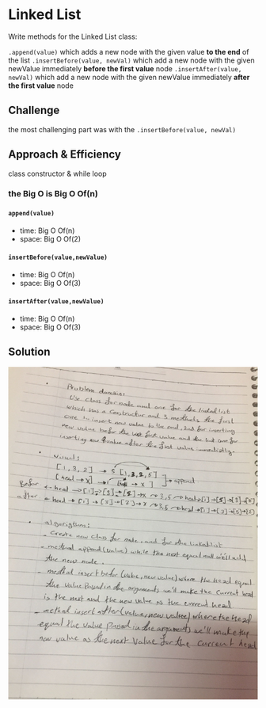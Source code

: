 # Linked List

Write methods for the Linked List class:

`.append(value)` which adds a new node with the given value **to the end** of the list
`.insertBefore(value, newVal)` which add a new node with the given newValue immediately **before the first value** node
`.insertAfter(value, newVal)` which add a new node with the given newValue immediately **after the first value** node

## Challenge

the most challenging part was with the `.insertBefore(value, newVal)` 

## Approach & Efficiency

class constructor & while loop

### the Big O is Big O Of(n)

#### `append(value)`
- time: Big O Of(n)
- space: Big O Of(2)

#### `insertBefore(value,newValue)`
- time: Big O Of(n)
- space: Big O Of(3)

#### `insertAfter(value,newValue)`
- time: Big O Of(n)
- space: Big O Of(3)




## Solution

![whiteBoard](./assets/uml.jpg)